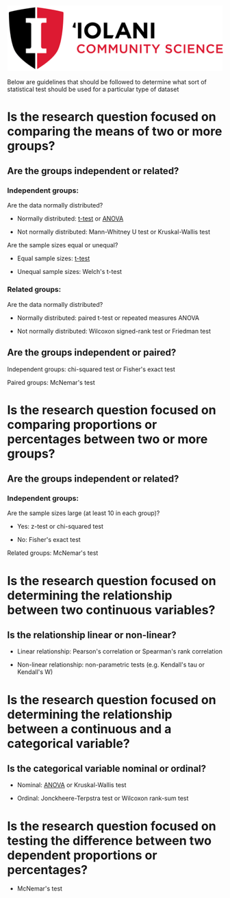 ![](./IS_Logo_Stacked_CommunityScience.png)

Below are guidelines that should be followed to determine what sort of statistical test should be used for a particular type of dataset

# Is the research question focused on comparing the means of two or more groups?

## Are the groups independent or related?

### Independent groups:

Are the data normally distributed?

-  Normally distributed: [t-test](./pages/ttest.md) or [ANOVA](./pages/anova.md)

-  Not normally distributed: Mann-Whitney U test or Kruskal-Wallis test
    
Are the sample sizes equal or unequal?

- Equal sample sizes: [t-test](./pages/ttest.md)

- Unequal sample sizes: Welch's t-test
    
### Related groups:

Are the data normally distributed?

- Normally distributed: paired t-test or repeated measures ANOVA
    
- Not normally distributed: Wilcoxon signed-rank test or Friedman test
    
## Are the groups independent or paired?

Independent groups: chi-squared test or Fisher's exact test

Paired groups: McNemar's test
      
# Is the research question focused on comparing proportions or percentages between two or more groups?

## Are the groups independent or related?

### Independent groups:

Are the sample sizes large (at least 10 in each group)?

- Yes: z-test or chi-squared test

- No: Fisher's exact test

Related groups: McNemar's test
      
# Is the research question focused on determining the relationship between two continuous variables?

## Is the relationship linear or non-linear?

- Linear relationship: Pearson's correlation or Spearman's rank correlation

- Non-linear relationship: non-parametric tests (e.g. Kendall's tau or Kendall's W)

# Is the research question focused on determining the relationship between a continuous and a categorical variable?

## Is the categorical variable nominal or ordinal?

- Nominal: [ANOVA](./pages/anova.md) or Kruskal-Wallis test

- Ordinal: Jonckheere-Terpstra test or Wilcoxon rank-sum test

# Is the research question focused on testing the difference between two dependent proportions or percentages?

- McNemar's test
